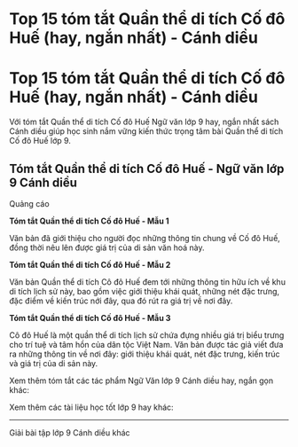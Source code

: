 # Top 15 tóm tắt Quần thể di tích Cố đô Huế (hay, ngắn nhất) - Cánh diều

# Top 15 tóm tắt Quần thể di tích Cố đô Huế (hay, ngắn nhất) - Cánh diều

Với tóm tắt Quần thể di tích Cố đô Huế Ngữ văn lớp 9 hay, ngắn nhất sách Cánh diều giúp học sinh nắm vững kiến thức trọng tâm bài Quần thể di tích Cố đô Huế lớp 9.

## Tóm tắt Quần thể di tích Cố đô Huế - Ngữ văn lớp 9 Cánh diều

Quảng cáo

**Tóm tắt Quần thể di tích Cố đô Huế - Mẫu 1**

Văn bản đã giới thiệu cho người đọc những thông tin chung về Cố đô Huế, đồng thời nêu lên được giá trị của di sản văn hoá này.

**Tóm tắt Quần thể di tích Cố đô Huế - Mẫu 2**

Văn bản Quần thể di tích Cô đô Huế đem tới những thông tin hữu ích về khu di tích lịch sử này, bao gồm việc giới thiệu khái quát, những nét đặc trưng, đặc điểm về kiến trúc nới đây, qua đó rút ra giá trị về nơi đây.

**Tóm tắt Quần thể di tích Cố đô Huế - Mẫu 3**

Cô đô Huế là một quần thể di tích lịch sử chứa đựng nhiều giá trị biểu trưng cho trí tuệ và tâm hồn của dân tộc Việt Nam. Văn bản được tác giả viết đưa ra những thông tin về nơi đây: giới thiệu khái quát, nét đặc trưng, kiến trúc và giá trị của di sản này.

Xem thêm tóm tắt các tác phẩm Ngữ Văn lớp 9 Cánh diều hay, ngắn gọn khác:

Xem thêm các tài liệu học tốt lớp 9 hay khác:

* * *

Giải bài tập lớp 9 Cánh diều khác
